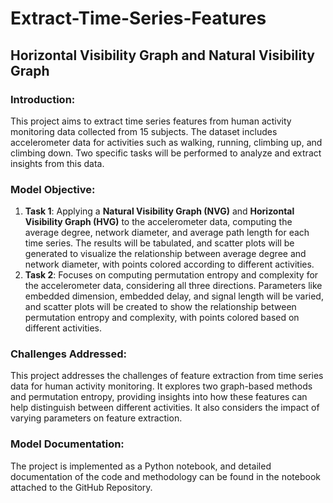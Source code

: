 # Extract-Time-Series-Features
## Horizontal Visibility Graph and Natural Visibility Graph



### Introduction:
This project aims to extract time series features from human activity monitoring data collected from 15 subjects. The dataset includes accelerometer data for activities such as walking, running, climbing up, and climbing down. Two specific tasks will be performed to analyze and extract insights from this data.

### Model Objective:
1. **Task 1**: Applying a **Natural Visibility Graph (NVG)** and **Horizontal Visibility Graph (HVG)** to the accelerometer data, computing the average degree, network diameter, and average path length for each time series. The results will be tabulated, and scatter plots will be generated to visualize the relationship between average degree and network diameter, with points colored according to different activities.
2. **Task 2**: Focuses on computing permutation entropy and complexity for the accelerometer data, considering all three directions. Parameters like embedded dimension, embedded delay, and signal length will be varied, and scatter plots will be created to show the relationship between permutation entropy and complexity, with points colored based on different activities.

### Challenges Addressed:
This project addresses the challenges of feature extraction from time series data for human activity monitoring. It explores two graph-based methods and permutation entropy, providing insights into how these features can help distinguish between different activities. It also considers the impact of varying parameters on feature extraction.

### Model Documentation:
The project is implemented as a Python notebook, and detailed documentation of the code and methodology can be found in the notebook attached to the GitHub Repository. 
